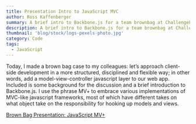 ```yaml
---
title: Presentation Intro to JavaScript MVC
author: Ross Kaffenberger
summary: A brief intro to Backbone.js for a team brownbag at ChallengePost
description: A brief intro to Backbone.js for a team brownbag at ChallengePost
thumbnail: 'blog/stock/logs-pexels-photo.jpg'
category: Code
tags:
  - JavaScript
---
```

Today, I made a brown bag case to my colleagues: let’s approach client-side development in a more structured, disciplined and flexible way; in other words, add a model-view-controller javascript layer to our web app. Included is some background for the discussion and a brief introduction to Backbone.js. I use the phrase MV+ to embrace various implementations of MVC-like javascript frameworks, most of which have different takes on what object take on the responsibility for hooking up models and views.

[Brown Bag Presentation: JavaScript MV+][1]

[1]:	http://daftpunkjs.herokuapp.com/

